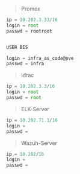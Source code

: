 > Promox  

```js
ip = 10.202.3.33/16
login = root
passwd = rootroot


USER BIS

login = infra_as_code@pve
passwd = infra
```
> Idrac  

```js
ip = 10.202.3.3/16
login = root
passwd = root
```
> ELK-Server  

```js
ip = 10.202.71.1/16
login = 
passwd = 
```
> Wazuh-Server  

```js
ip = 10.202/16
login = 
passwd = 
```